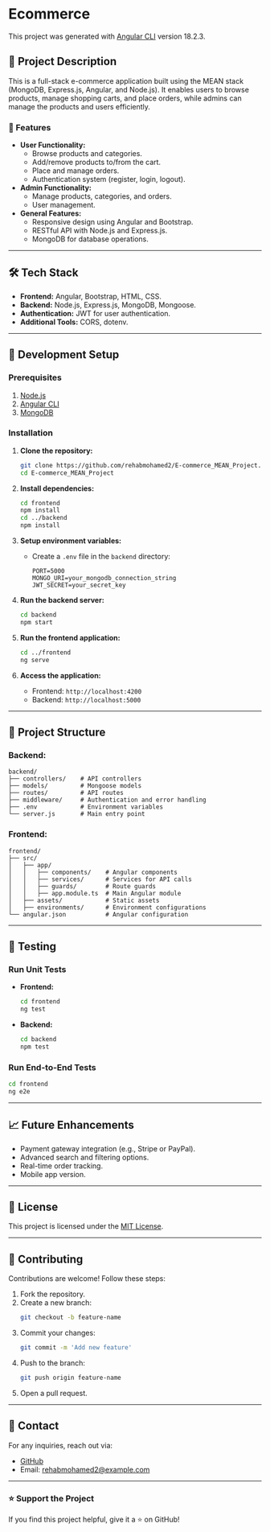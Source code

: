 # Ecommerce

This project was generated with [Angular CLI](https://github.com/angular/angular-cli) version 18.2.3.

## 📖 Project Description
This is a full-stack e-commerce application built using the MEAN stack (MongoDB, Express.js, Angular, and Node.js). It enables users to browse products, manage shopping carts, and place orders, while admins can manage the products and users efficiently.

### 🌟 Features
- **User Functionality:**
  - Browse products and categories.
  - Add/remove products to/from the cart.
  - Place and manage orders.
  - Authentication system (register, login, logout).
- **Admin Functionality:**
  - Manage products, categories, and orders.
  - User management.
- **General Features:**
  - Responsive design using Angular and Bootstrap.
  - RESTful API with Node.js and Express.js.
  - MongoDB for database operations.

---

## 🛠️ Tech Stack
- **Frontend:** Angular, Bootstrap, HTML, CSS.
- **Backend:** Node.js, Express.js, MongoDB, Mongoose.
- **Authentication:** JWT for user authentication.
- **Additional Tools:** CORS, dotenv.

---

## 🚀 Development Setup

### Prerequisites
1. [Node.js](https://nodejs.org/)
2. [Angular CLI](https://angular.io/cli)
3. [MongoDB](https://www.mongodb.com/)

### Installation
1. **Clone the repository:**
   ```bash
   git clone https://github.com/rehabmohamed2/E-commerce_MEAN_Project.git
   cd E-commerce_MEAN_Project
   ```

2. **Install dependencies:**
   ```bash
   cd frontend
   npm install
   cd ../backend
   npm install
   ```

3. **Setup environment variables:**
   - Create a `.env` file in the `backend` directory:
     ```
     PORT=5000
     MONGO_URI=your_mongodb_connection_string
     JWT_SECRET=your_secret_key
     ```

4. **Run the backend server:**
   ```bash
   cd backend
   npm start
   ```

5. **Run the frontend application:**
   ```bash
   cd ../frontend
   ng serve
   ```

6. **Access the application:**
   - Frontend: `http://localhost:4200`
   - Backend: `http://localhost:5000`

---

## 📂 Project Structure

### Backend:
```
backend/
├── controllers/    # API controllers
├── models/         # Mongoose models
├── routes/         # API routes
├── middleware/     # Authentication and error handling
├── .env            # Environment variables
└── server.js       # Main entry point
```

### Frontend:
```
frontend/
├── src/
│   ├── app/
│   │   ├── components/    # Angular components
│   │   ├── services/      # Services for API calls
│   │   ├── guards/        # Route guards
│   │   ├── app.module.ts  # Main Angular module
│   ├── assets/            # Static assets
│   ├── environments/      # Environment configurations
└── angular.json           # Angular configuration
```

---


## 🧪 Testing

### Run Unit Tests
- **Frontend:**
  ```bash
  cd frontend
  ng test
  ```
- **Backend:**
  ```bash
  cd backend
  npm test
  ```

### Run End-to-End Tests
```bash
cd frontend
ng e2e
```

---

## 📈 Future Enhancements
- Payment gateway integration (e.g., Stripe or PayPal).
- Advanced search and filtering options.
- Real-time order tracking.
- Mobile app version.

---

## 📜 License
This project is licensed under the [MIT License](LICENSE).

---

## 🤝 Contributing
Contributions are welcome! Follow these steps:
1. Fork the repository.
2. Create a new branch:
   ```bash
   git checkout -b feature-name
   ```
3. Commit your changes:
   ```bash
   git commit -m 'Add new feature'
   ```
4. Push to the branch:
   ```bash
   git push origin feature-name
   ```
5. Open a pull request.

---

## 📧 Contact
For any inquiries, reach out via:
- [GitHub](https://github.com/rehabmohamed2)
- Email: rehabmohamed2@example.com

---

### ⭐ Support the Project
If you find this project helpful, give it a ⭐ on GitHub!

